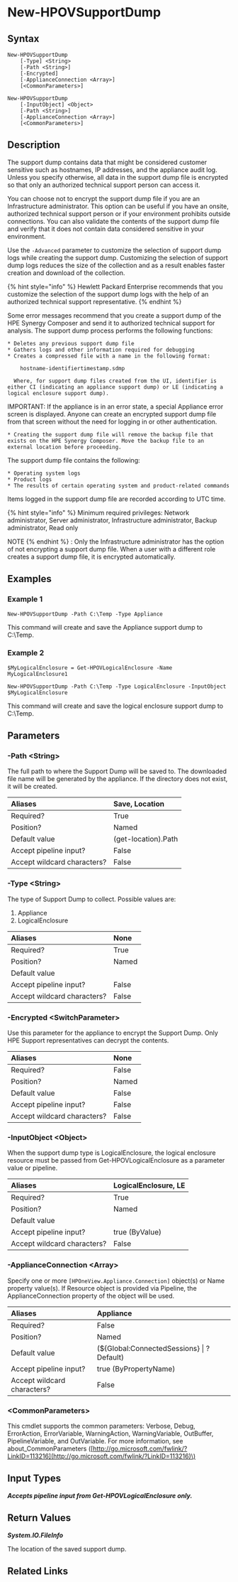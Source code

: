 ﻿---
description: Generate and download Support Dumps.
---

# New-HPOVSupportDump

## Syntax

```text
New-HPOVSupportDump
    [-Type] <String>
    [-Path <String>]
    [-Encrypted]
    [-ApplianceConnection <Array>]
    [<CommonParameters>]
```

```text
New-HPOVSupportDump
    [-InputObject] <Object>
    [-Path <String>]
    [-ApplianceConnection <Array>]
    [<CommonParameters>]
```

## Description

The support dump contains data that might be considered customer sensitive such as hostnames, IP addresses, and the appliance audit log. Unless you specify otherwise, all data in the support dump file is encrypted so that only an authorized technical support person can access it.

You can choose not to encrypt the support dump file if you are an Infrastructure administrator. This option can be useful if you have an onsite, authorized technical support person or if your environment prohibits outside connections. You can also validate the contents of the support dump file and verify that it does not contain data considered sensitive in your environment.

Use the `-Advanced` parameter to customize the selection of support dump logs while creating the support dump. Customizing the selection of support dump logs reduces the size of the collection and as a result enables faster creation and download of the collection.

{% hint style="info" %}
 Hewlett Packard Enterprise recommends that you customize the selection of the support dump logs with the help of an authorized technical support representative.
{% endhint %}


Some error messages recommend that you create a support dump of the HPE Synergy Composer and send it to authorized technical support for analysis. The support dump process performs the following functions:

    * Deletes any previous support dump file
    * Gathers logs and other information required for debugging
    * Creates a compressed file with a name in the following format:
        
        hostname-identifiertimestamp.sdmp
 
      Where, for support dump files created from the UI, identifier is either CI (indicating an appliance support dump) or LE (indicating a logical enclosure support dump).

IMPORTANT:  If the appliance is in an error state, a special Appliance error screen is displayed. Anyone can create an encrypted support dump file from that screen without the need for logging in or other authentication.

    * Creating the support dump file will remove the backup file that exists on the HPE Synergy Composer. Move the backup file to an external location before proceeding.

The support dump file contains the following:

    * Operating system logs
    * Product logs
    * The results of certain operating system and product-related commands

Items logged in the support dump file are recorded according to UTC time.

{% hint style="info" %}
Minimum required privileges: Network administrator, Server administrator, Infrastructure administrator, Backup administrator, Read only

NOTE
{% endhint %}
:  Only the Infrastructure administrator has the option of not encrypting a support dump file. When a user with a different role creates a support dump file, it is encrypted automatically.
## Examples

###  Example 1 

```text
New-HPOVSupportDump -Path C:\Temp -Type Appliance
```

This command will create and save the Appliance support dump to C:\Temp.

###  Example 2 

```text
$MyLogicalEnclosure = Get-HPOVLogicalEnclosure -Name MyLogicalEnclosure1

New-HPOVSupportDump -Path C:\Temp -Type LogicalEnclosure -InputObject $MyLogicalEnclosure
```

This command will create and save the logical enclosure support dump to C:\Temp.

## Parameters

### -Path &lt;String&gt;

The full path to where the Support Dump will be saved to.  The downloaded file name will be generated by the appliance.  If the directory does not exist, it will be created.

| Aliases | Save, Location |
| :--- | :--- |
| Required? | True |
| Position? | Named |
| Default value | (get-location).Path |
| Accept pipeline input? | False |
| Accept wildcard characters? | False |

### -Type &lt;String&gt;

The type of Support Dump to collect.  Possible values are:

1.  Appliance
2.  LogicalEnclosure

| Aliases | None |
| :--- | :--- |
| Required? | True |
| Position? | Named |
| Default value |  |
| Accept pipeline input? | False |
| Accept wildcard characters? | False |

### -Encrypted &lt;SwitchParameter&gt;

Use this parameter for the appliance to encrypt the Support Dump.  Only HPE Support representatives can decrypt the contents.

| Aliases | None |
| :--- | :--- |
| Required? | False |
| Position? | Named |
| Default value | False |
| Accept pipeline input? | False |
| Accept wildcard characters? | False |

### -InputObject &lt;Object&gt;

When the support dump type is LogicalEnclosure, the logical enclosure resource must be passed from Get-HPOVLogicalEnclosure as a parameter value or pipeline.

| Aliases | LogicalEnclosure, LE |
| :--- | :--- |
| Required? | True |
| Position? | Named |
| Default value |  |
| Accept pipeline input? | true (ByValue) |
| Accept wildcard characters? | False |

### -ApplianceConnection &lt;Array&gt;

Specify one or more `[HPOneView.Appliance.Connection]` object(s) or Name property value(s). If Resource object is provided via Pipeline, the ApplianceConnection property of the object will be used.

| Aliases | Appliance |
| :--- | :--- |
| Required? | False |
| Position? | Named |
| Default value | (${Global:ConnectedSessions} &vert; ? Default) |
| Accept pipeline input? | true (ByPropertyName) |
| Accept wildcard characters? | False |

### &lt;CommonParameters&gt;

This cmdlet supports the common parameters: Verbose, Debug, ErrorAction, ErrorVariable, WarningAction, WarningVariable, OutBuffer, PipelineVariable, and OutVariable. For more information, see about\_CommonParameters \([http://go.microsoft.com/fwlink/?LinkID=113216](http://go.microsoft.com/fwlink/?LinkID=113216)\)

## Input Types

_**Accepts pipeline input from Get-HPOVLogicalEnclosure only.**_



## Return Values

_**System.IO.FileInfo**_

The location of the saved support dump.

## Related Links

